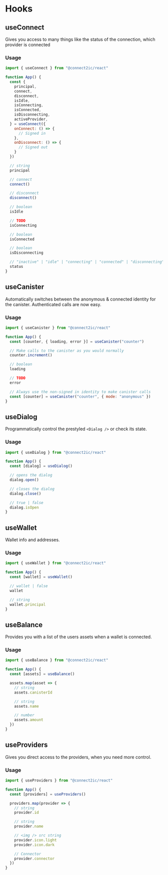 # Hooks

## useConnect

Gives you access to many things like the status of the connection, which provider is connected

### Usage

```jsx
import { useConnect } from "@connect2ic/react"

function App() {
  const {
    principal,
    connect,
    disconnect,
    isIdle,
    isConnecting,
    isConnected,
    isDisconnecting,
    activeProvider,
  } = useConnect({
    onConnect: () => {
      // Signed in
    },
    onDisconnect: () => {
      // Signed out
    }
  })

  // string
  principal

  // connect
  connect()

  // disconnect
  disconnect()

  // boolean
  isIdle

  // TODO
  isConnecting

  // boolean
  isConnected

  // boolean
  isDisconnecting

  // "inactive" | "idle" | "connecting" | "connected" | "disconnecting"
  status
}
```

## useCanister

Automatically switches between the anonymous & connected identity for the canister. Authenticated calls are now easy.

### Usage

```jsx
import { useCanister } from "@connect2ic/react"

function App() {
  const [counter, { loading, error }] = useCanister("counter")

  // Make calls to the canister as you would normally
  counter.increment()

  // boolean
  loading

  // TODO
  error

  // Always use the non-signed in identity to make canister calls
  const [counter] = useCanister("counter", { mode: "anonymous" })
}
```

## useDialog

Programmatically control the prestyled `<Dialog />` or check its state.

### Usage

```jsx
import { useDialog } from "@connect2ic/react"

function App() {
  const [dialog] = useDialog()

  // opens the dialog
  dialog.open()

  // closes the dialog
  dialog.close()

  // true | false
  dialog.isOpen
}
```

## useWallet

Wallet info and addresses.

### Usage

```jsx
import { useWallet } from "@connect2ic/react"

function App() {
  const [wallet] = useWallet()

  // wallet | false
  wallet

  // string
  wallet.principal
}
```

## useBalance

Provides you with a list of the users assets when a wallet is connected.

### Usage

```jsx
import { useBalance } from "@connect2ic/react"

function App() {
  const [assets] = useBalance()

  assets.map(asset => {
    // string
    assets.canisterId

    // string
    assets.name

    // number
    assets.amount
  })
}
```

## useProviders

Gives you direct access to the providers, when you need more control.

### Usage

```jsx
import { useProviders } from "@connect2ic/react"

function App() {
  const [providers] = useProviders()

  providers.map(provider => {
    // string
    provider.id

    // string
    provider.name

    // <img /> src string
    provider.icon.light
    provider.icon.dark

    // Connector
    provider.connector
  })
}
```